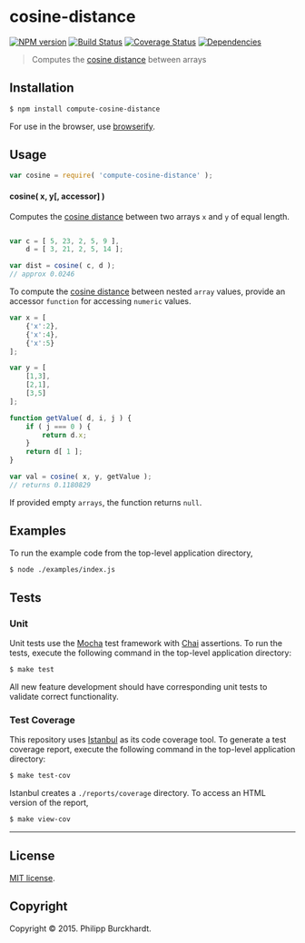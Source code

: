 cosine-distance
===
[![NPM version][npm-image]][npm-url] [![Build Status][travis-image]][travis-url] [![Coverage Status][coveralls-image]][coveralls-url] [![Dependencies][dependencies-image]][dependencies-url]

> Computes the [cosine distance](http://en.wikipedia.org/wiki/Cosine_similarity) between arrays


## Installation

``` bash
$ npm install compute-cosine-distance
```

For use in the browser, use [browserify](https://github.com/substack/node-browserify).


## Usage

``` javascript
var cosine = require( 'compute-cosine-distance' );
```

#### cosine( x, y[, accessor] )

Computes the [cosine distance](http://en.wikipedia.org/wiki/Cosine_similarity) between two arrays `x` and `y` of equal length.

``` javascript

var c = [ 5, 23, 2, 5, 9 ],
    d = [ 3, 21, 2, 5, 14 ];

var dist = cosine( c, d );
// approx 0.0246
```

To compute the [cosine distance](http://en.wikipedia.org/wiki/Cosine_similarity) between nested `array` values, provide an accessor `function` for accessing `numeric` values.

``` javascript
var x = [
	{'x':2},
	{'x':4},
	{'x':5}
];

var y = [
	[1,3],
	[2,1],
	[3,5]
];

function getValue( d, i, j ) {
	if ( j === 0 ) {
		return d.x;
	}
	return d[ 1 ];
}

var val = cosine( x, y, getValue );
// returns 0.1180829
```

If provided empty `arrays`, the function returns `null`.

## Examples


To run the example code from the top-level application directory,

``` bash
$ node ./examples/index.js
```


## Tests

### Unit

Unit tests use the [Mocha](http://mochajs.org/) test framework with [Chai](http://chaijs.com) assertions. To run the tests, execute the following command in the top-level application directory:

``` bash
$ make test
```

All new feature development should have corresponding unit tests to validate correct functionality.


### Test Coverage

This repository uses [Istanbul](https://github.com/gotwarlost/istanbul) as its code coverage tool. To generate a test coverage report, execute the following command in the top-level application directory:

``` bash
$ make test-cov
```

Istanbul creates a `./reports/coverage` directory. To access an HTML version of the report,

``` bash
$ make view-cov
```


---
## License

[MIT license](http://opensource.org/licenses/MIT).


## Copyright

Copyright &copy; 2015. Philipp Burckhardt.


[npm-image]: http://img.shields.io/npm/v/compute-cosine-distance.svg
[npm-url]: https://npmjs.org/package/compute-cosine-distance

[travis-image]: http://img.shields.io/travis/compute-io/cosine-distance/master.svg
[travis-url]: https://travis-ci.org/compute-io/cosine-distance

[coveralls-image]: https://img.shields.io/coveralls/compute-io/cosine-distance/master.svg
[coveralls-url]: https://coveralls.io/r/compute-io/cosine-distance?branch=master

[dependencies-image]: http://img.shields.io/david/compute-io/cosine-distance.svg
[dependencies-url]: https://david-dm.org/compute-io/cosine-distance

[dev-dependencies-image]: http://img.shields.io/david/dev/compute-io/cosine-distance.svg
[dev-dependencies-url]: https://david-dm.org/dev/compute-io/cosine-distance

[github-issues-image]: http://img.shields.io/github/issues/compute-io/cosine-distance.svg
[github-issues-url]: https://github.com/compute-io/cosine-distance/issues
